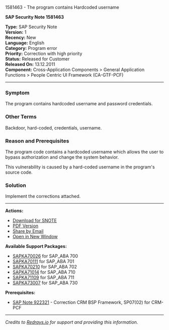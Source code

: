 1581463 - The program contains Hardcoded username

**SAP Security Note 1581463**

**Type:** SAP Security Note  
**Version:** 1  
**Recency:** New  
**Language:** English  
**Category:** Program error  
**Priority:** Correction with high priority  
**Status:** Released for Customer  
**Released On:** 13.12.2011  
**Component:** Cross-Application Components > General Application Functions > People Centric UI Framework (CA-GTF-PCF)

---

### Symptom
The program contains hardcoded username and password credentials.

### Other Terms
Backdoor, hard-coded, credentials, username.

### Reason and Prerequisites
The program code contains a hardcoded username which allows the user to bypass authorization and change the system behavior.

This vulnerability is caused by a hard-coded username in the program's source code.

### Solution
Implement the corrections attached.

---

**Actions:**

- [Download for SNOTE](https://notesdownloads.sap.com/note/0040000009384562017)
- [PDF Version](https://userapps.support.sap.com/sap/support/sfm/notes/print/0001581463?language=en-US&token=92DDD328C658924A2BE617E4DE5C91A9)
- [Share by Email](https://me.sap.com/)
- [Open in New Window](https://me.sap.com/)

**Available Support Packages:**

- [SAPKA70026](https://me.sap.com/supportpackage/SAPKA70026) for SAP_ABA 700
- [SAPKA70111](https://me.sap.com/supportpackage/SAPKA70111) for SAP_ABA 701
- [SAPKA70210](https://me.sap.com/supportpackage/SAPKA70210) for SAP_ABA 702
- [SAPKA71014](https://me.sap.com/supportpackage/SAPKA71014) for SAP_ABA 710
- [SAPKA71109](https://me.sap.com/supportpackage/SAPKA71109) for SAP_ABA 711
- [SAPKA73007](https://me.sap.com/supportpackage/SAPKA73007) for SAP_ABA 730

**Prerequisites:**

- [SAP Note 922321](https://me.sap.com/notes/922321) - Correction CRM BSP Framework, SP07(02) for CRM-PCF

---

*Credits to [Redrays.io](https://redrays.io) for support and providing this information.*